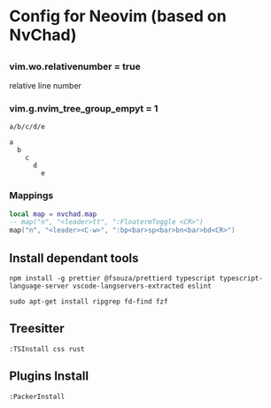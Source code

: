 # Config for Neovim (based on NvChad)

##

### vim.wo.relativenumber = true

relative line number

### vim.g.nvim_tree_group_empyt = 1

```shell
a/b/c/d/e

a
  b
    c
      d
        e
```

### Mappings

```lua
local map = nvchad.map
-- map("n", "<leader>tt", ":FloatermToggle <CR>")
map("n", "<leader><C-w>", ":bp<bar>sp<bar>bn<bar>bd<CR>")
```

## Install dependant tools

```shell
npm install -g prettier @fsouza/prettierd typescript typescript-language-server vscode-langservers-extracted eslint

sudo apt-get install ripgrep fd-find fzf
```

## Treesitter

```vim
:TSInstall css rust
```

## Plugins Install

```vim
:PackerInstall
```
